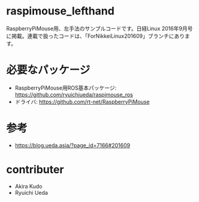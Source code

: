 # raspimouse_lefthand

RaspberryPiMouse用、左手法のサンプルコードです。日経Linux 2016年9月号に掲載。連載で扱ったコードは、「ForNikkeiLinux201609」ブランチにあります。

# 必要なパッケージ

* RaspberryPiMouse用ROS基本パッケージ: https://github.com/ryuichiueda/raspimouse_ros
* ドライバ: https://github.com/rt-net/RaspberryPiMouse

# 参考

* https://blog.ueda.asia/?page_id=7166#201609

# contributer

* Akira Kudo
* Ryuichi Ueda
